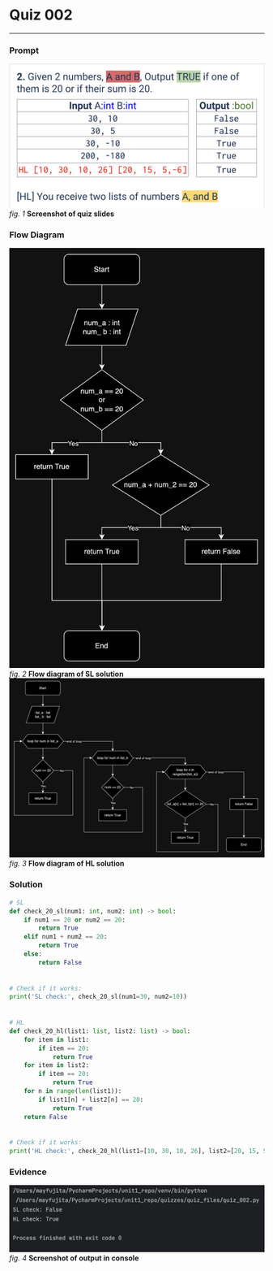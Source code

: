 # Quiz 002
<hr>

### Prompt
![](images/quiz_002_slide.png)<br>
*fig. 1* **Screenshot of quiz slides**

### Flow Diagram
![](images/quiz_002_diagram1.jpg)<br>
*fig. 2* **Flow diagram of SL solution**
![](images/quiz_002_diagram2.jpg)<br>
*fig. 3* **Flow diagram of HL solution**

### Solution
```.py
# SL
def check_20_sl(num1: int, num2: int) -> bool:
    if num1 == 20 or num2 == 20:
        return True
    elif num1 + num2 == 20:
        return True
    else:
        return False


# Check if it works:
print('SL check:', check_20_sl(num1=30, num2=10))


# HL
def check_20_hl(list1: list, list2: list) -> bool:
    for item in list1:
        if item == 20:
            return True
    for item in list2:
        if item == 20:
            return True
    for n in range(len(list1)):
        if list1[n] + list2[n] == 20:
            return True
    return False


# Check if it works:
print('HL check:', check_20_hl(list1=[10, 30, 10, 26], list2=[20, 15, 5, -6]))
```

### Evidence
![](images/quiz_002_evidence.png)<br>
*fig. 4* **Screenshot of output in console**